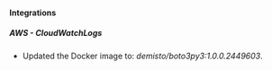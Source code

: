 
#### Integrations

##### AWS - CloudWatchLogs

- Updated the Docker image to: *demisto/boto3py3:1.0.0.2449603*.

